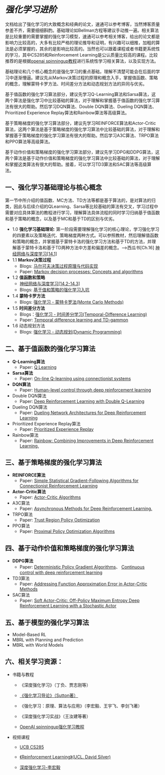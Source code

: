 # ***强化学习进阶***
  文档给出了强化学习的大致概念和经典的论文，速通可以参考博客，当然博客质量参差不齐，需要细细斟酌。基础理论如Bellman方程等建议手动推一遍。相关算法是比较重要的需要掌握的强化学习模型，速通可以参考相关博客，给出的论文都是影响力比较高的，大多有比较严格的理论推导和证明，有兴趣可以细推，加粗的算法是必须掌握的，其余的是影响比较高的。当然也可以跟着课程或者书籍更系统性的学习，其中CS285和Reinforcement Learning是公认质量比较高的课程。比较推荐的是根据[openai spinningup教程](https://spinningup.qiwihui.com/zh_CN/latest/)进行系统性学习相关算法，以及实现方法。

基础理论和几个核心概念的是强化学习的重点基础，理解不清楚可能会在后面的学习中逐渐懵逼。建议先从Markov决策过程的原理和概念入手，掌握值函数、策略的概念，理解蒙特卡罗方法、时间差分方法和动态规划方法的异同与优劣。

基于值函数的强化学习算法部分，建议先学习Q-Learning算法和Sarsa算法，这两个算法是强化学习中比较基础的算法，对于理解和掌握基于值函数的强化学习算法有很大的帮助。然后学习DQN算法、Double DQN算法、Dueling DQN算法、Prioritized Experience Replay算法和Rainbow算法等高级算法。

基于策略梯度的强化学习算法部分，建议先学习REINFORCE算法和Actor-Critic算法，这两个算法是基于策略梯度的强化学习算法中比较基础的算法，对于理解和掌握基于策略梯度的强化学习算法有很大的帮助。然后学习A3C算法、TRPO算法和PPO算法等高级算法。

基于动作价值和策略梯度的强化学习算法部分，建议先学习DPG和DDPG算法，这两个算法是基于动作价值和策略梯度的强化学习算法中比较基础的算法，对于理解和掌握这类算法有很大的帮助。接着，可以学习TD3算法和SAC算法等高级算法。
## 一、强化学习基础理论与核心概念

第一节中所介绍的值函数、MC方法、TD方法等都是基于算法的，是对算法的归类，因此与后续介绍的QLearning、Sarsa等比较基础的算法有交叉，学习过程中需要对应具体算法的教程进行学习，理解算法具体流程的同时学习归纳基于值函数和基于策略的概念，以及基于MC和基于TD的区别与优劣。
- 1.0 **强化学习基础理论**: 第一阶段需要理解强化学习的核心理论，学习强化学习的四要素以及策略迭代、策略梯度两种方式。可以参照教材，然后理解值函数和策略的概念，并掌握基于蒙特卡洛的强化学习方法和基于TD的方法，并理解基于蒙特卡洛和基于TD两种方法中方差和偏差的概念。-->西瓜书[Ch.16] [神经网络与深度学习[14.1]](https://nndl.github.io/)
- 1.1 **Markov决策过程**
  - Blogs: [马尔可夫决策过程原理与代码实现](https://blog.csdn.net/qq_41297934/article/details/105104684)
  - Paper: [Markov decision processes: Concepts and algorithms](https://www.writebug.com/git/awan/aicar/raw/commit/f779d0e788f6ba0aeb45d8d31f1384c09c236afe/references/Markov%20Decision%20Processes%20Concepts%20and%20Algorithms.pdf)
- 1.2 **值函数和策略**
  - [神经网络与深度学习[14.2-14.3]](https://nndl.github.io/)
  - Blogs: [基于值和策略的强化学习入坑](https://zhuanlan.zhihu.com/p/54825295)
- 1.4 **蒙特卡罗方法**
  - Blogs: [强化学习 - 蒙特卡罗法(Monte Carlo Methods)](https://zhuanlan.zhihu.com/p/72715842)
- 1.5 **时间差分方法**
  - Blogs：[强化学习 - 时间差分学习(Temporal-Difference Learning)](https://zhuanlan.zhihu.com/p/73083240)
  - Paper: [Temporal difference learning and TD-gammon](https://dl.acm.org/doi/10.1145/203330.203343)
- 1.6 动态规划方法
  - Blogs: [强化学习 - 动态规划(Dynamic Programming)](https://zhuanlan.zhihu.com/p/72360992)
## 二、基于值函数的强化学习算法
- **Q-Learning算法**
  - Paper: [Q Learning](https://link.springer.com/article/10.1007/BF00992698)
- **Sarsa算法**
  - Paper: [On-line Q-learning using connectionist systems](https://www.researchgate.net/profile/Mahesan-Niranjan/publication/2500611_On-Line_Q-Learning_Using_Connectionist_Systems/links/5438d5db0cf204cab1d6db0f/On-Line-Q-Learning-Using-Connectionist-Systems.pdf?_sg%5B0%5D=HYd0h230b7WOR6m4hj5yx01K97aS61Z0DufUURMQr9ZqMqcEVZ0dNpG84h6uCfRl_M40FNkXgRX-GnpnxH31Ww.jBF3fgrlhaJYs3bDEaHQU22nRpKP0zKeF_oOsqh7WddL8pfxAomPSbeANzdmLP9YPB26HbLeSaEJqhFgzIxvWQ&_sg%5B1%5D=CZtZhHTEMgSwBZrpZU_7BACd8RH04JUKiITdXRQJ6MQ9SFS27jreZmcsuNcqYYWRoxcwBE-xBMbrfl1QobmEZ65bmkmpzonq5JoLRIIUKXne.jBF3fgrlhaJYs3bDEaHQU22nRpKP0zKeF_oOsqh7WddL8pfxAomPSbeANzdmLP9YPB26HbLeSaEJqhFgzIxvWQ&_iepl=)
- **DQN算法**
  - Paper: [Human-level control through deep reinforcement learning](https://www.nature.com/articles/nature14236/?source=post_page---------------------------)
- Double DQN算法
  - Paper: [Deep Reinforcement Learning with Double Q-Learning](https://ojs.aaai.org/index.php/AAAI/article/view/10295)
- Dueling DQN算法
  - Paper: [Dueling Network Architectures for Deep Reinforcement Learning](http://proceedings.mlr.press/v48/wangf16.html)
- Prioritized Experience Replay算法
  - Paper: [Prioritized Experience Replay](https://arxiv.org/abs/1511.05952)
- Rainbow算法
  - Paper: [Rainbow: Combining Improvements in Deep Reinforcement Learning.](https://ojs.aaai.org/index.php/AAAI/article/view/11796)
## 三、基于策略梯度的强化学习算法
- **REINFORCE算法**
  - Paper: [Simple Statistical Gradient-Following Algorithms for Connectionist Reinforcement Learning](https://link.springer.com/chapter/10.1007/978-1-4615-3618-5_2)
- **Actor-Critic算法**
  - Paper: [Actor-Critic Algorithms](https://proceedings.neurips.cc/paper/1999/hash/6449f44a102fde848669bdd9eb6b76fa-Abstract.html)
- A3C算法
  - Paper: [Asynchronous Methods for Deep Reinforcement Learning.](http://proceedings.mlr.press/v48/mniha16.html?ref=https://githubhelp.com)
- TRPO算法
  - Paper: [Trust Region Policy Optimization](https://proceedings.mlr.press/v37/schulman15.html)
- PPO算法
  - Paper: [Proximal Policy Optimization Algorithms](https://arxiv.org/abs/1707.06347)
## 四、基于动作价值和策略梯度的强化学习算法
- **DDPG算法**
  - Paper: [Deterministic Policy Gradient Algorithms](http://proceedings.mlr.press/v32/silver14.html)、 [Continuous control with deep reinforcement learning](https://arxiv.org/abs/1509.02971)
- TD3算法
  - Paper: [Addressing Function Approximation Error in Actor-Critic Methods](https://proceedings.mlr.press/v80/fujimoto18a.html)
- SAC算法
  - Paper: [Soft Actor-Critic: Off-Policy Maximum Entropy Deep Reinforcement Learning with a Stochastic Actor](https://proceedings.mlr.press/v80/haarnoja18b)
## 五、基于模型的强化学习算法
- Model-Based RL
- MBRL with Planning and Prediction
- MBRL with World Models

## 六、相关学习资源：

- 书籍与教程

  - 《深度强化学习》（丁负、贾志刚等）

  - [《强化学习导论》（Sutton著）](https://rl.qiwihui.com/zh_CN/latest/)

  - 《强化学习：原理、算法与应用》（李宏毅、王宇飞、李剑飞著）

  - 《深度强化学习实战》（王汝建等著）

  -  [OpenAI spinningup强化学习教程]([https://spinningup.openai.com/en/latest/spinningup/rl_intro.html](https://spinningup.qiwihui.com/zh_CN/latest/))

- 视频课程

  - [UCB CS285](https://www.bilibili.com/video/BV12341167kL/?spm_id_from=333.337.search-card.all.click&vd_source=ef6bc9d073dccb208fb608bc99286677)

  - [《Reinforcement Learning》(UCL. David Silver)](https://www.davidsilver.uk/teaching/)

  - [深度强化学习-李宏毅](https://www.bilibili.com/video/av24724071/?from=search&seid=9547815852611563503&vd_source=ef6bc9d073dccb208fb608bc99286677)

